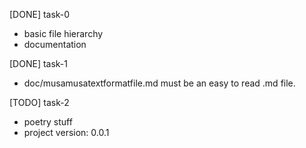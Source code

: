 
[DONE] task-0
  - basic file hierarchy
  - documentation

[DONE] task-1
  - doc/musamusatextformatfile.md must be an easy to read .md file.

[TODO] task-2
  - poetry stuff
  - project version: 0.0.1
    